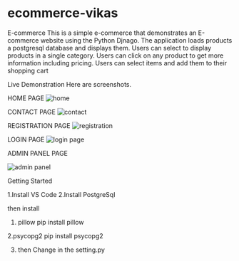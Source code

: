 # ecommerce-vikas
E-commerce 
This is a simple e-commerce that demonstrates an E-commerce website using the Python Djnago. The application loads products a postgresql database and displays them. Users can select to display products in a single category. Users can click on any product to get more information including pricing.  Users can select items and add them to their shopping cart

Live Demonstration
Here are screenshots.

HOME PAGE
![home](https://user-images.githubusercontent.com/64350435/200903115-740b0668-4077-44b4-b457-99b985bb9ff2.png)

CONTACT PAGE
![contact](https://user-images.githubusercontent.com/64350435/200902214-9658a9e7-32c7-4f13-a03e-977c6389dbeb.png)



REGISTRATION PAGE
![registration](https://user-images.githubusercontent.com/64350435/200902129-9706049f-99d4-4df8-ac68-4283a848d945.png)


LOGIN PAGE
![login page](https://user-images.githubusercontent.com/64350435/200902107-ebfdedc1-5347-41e3-9454-8310dffba71d.png)



ADMIN PANEL PAGE

![admin panel](https://user-images.githubusercontent.com/64350435/200902239-26805105-d645-42c9-b877-c78ec2d2144d.png)




Getting Started

1.Install  VS Code
2.Install PostgreSql

then 
install 
1. pillow 
pip install pillow

2.psycopg2
pip install psycopg2

3. then Change in the setting.py
